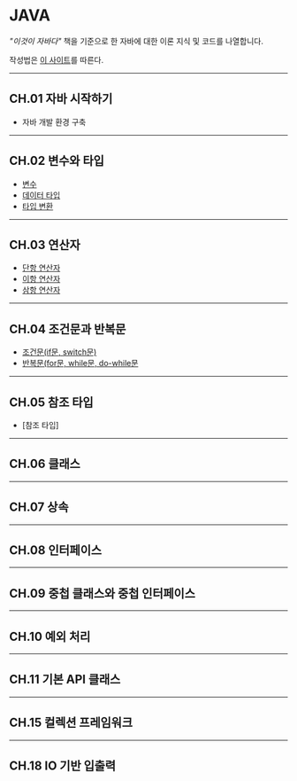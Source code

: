 # JAVA
*"이것이 자바다"* 책을 기준으로 한 자바에 대한 이론 지식 및 코드를 나열합니다.



작성법은 [이 사이트](https://lsh424.tistory.com/37)를 따른다.

***

## CH.01 자바 시작하기
* 자바 개발 환경 구축

***

## CH.02 변수와 타입
* [변수](https://github.com/bigdata-analyst-course/JAVA/blob/main/CH02/variables.md)
* [데이터 타입](https://github.com/bigdata-analyst-course/JAVA/blob/main/CH02/data_type.md)
* [타입 변환](https://github.com/bigdata-analyst-course/JAVA/blob/main/CH02/data_conversion.md)

***

## CH.03 연산자
* [단항 연산자](https://github.com/bigdata-analyst-course/JAVA/blob/main/CH03/unary_operator.md)
* [이항 연산자](https://github.com/bigdata-analyst-course/JAVA/blob/main/CH03/binary_operator.md)
* [삼항 연산자](https://github.com/bigdata-analyst-course/JAVA/blob/main/CH03/ternary_operator.md)

***

## CH.04 조건문과 반복문
* [조건문(if문, switch문)](https://github.com/bigdata-analyst-course/JAVA/blob/main/CH04/conditional_statement.md)
* [반복문(for문, while문, do-while문](https://github.com/bigdata-analyst-course/JAVA/blob/main/CH04/loop_statement.md)

***

## CH.05 참조 타입
* [참조 타입]
***

## CH.06 클래스
***

## CH.07 상속

***

## CH.08 인터페이스

***

## CH.09 중첩 클래스와 중첩 인터페이스

***

## CH.10 예외 처리

***

## CH.11 기본 API 클래스

***

## CH.15 컬렉션 프레임워크

***

## CH.18 IO 기반 입출력
